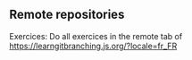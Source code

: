 ## Remote repositories


Exercices: Do all exercices in the remote tab of <https://learngitbranching.js.org/?locale=fr_FR>